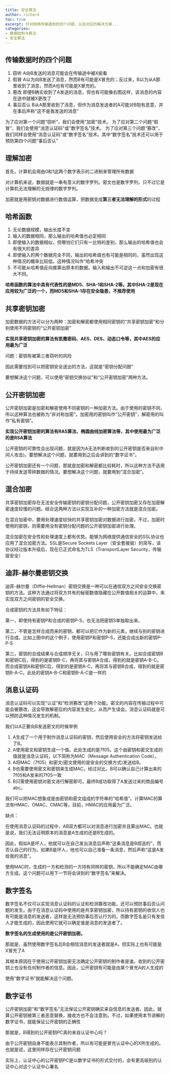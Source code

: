 ```yaml
---
title: 安全算法
author: richard
toc: true
excerpt: 针对网络传输遇到的四个问题，以及对应的解决方案...
categories:
- 数据结构与算法
- 安全算法
---
```


## 传输数据时的四个问题
1. 窃听
A向B发送的消息可能会在传输途中被X偷看
2. 假冒
A以为向B发送了消息，然而B有可能是X冒充的；反过来，B以为从A那里收到了消息，然而A也有可能是X冒充的。
3. 篡改
即便B确实收到了A发送的消息，但也有可能像右图这样，该消息的内容在途中就被X更改了
4. 事后否认
B从A那里收到了消息，但作为消息发送者的A可能对B抱有恶意，并在事后声称“这不是我发送的消息”


为了应对第一个问题“窃听”，我们会使用"加密"技术。
为了应对第二个问题“假冒”，我们会使用"消息认证码"或"数字签名"技术。
为了应对第三个问题“篡改”，我们同样会使用“消息认证码”或“数字签名”技术。其中“数字签名”技术还可以用于预防第四个问题“事后否认”

## 理解加密

首先，计算机会用由0和1这两个数字表示的二进制来管理所有数据

对计算机来说，数据就是一串有意义的数字罗列。密文也是数字罗列，只不过它是计算机无法理解的无规律的数字罗列。


加密就是用密钥对数据进行数值运算，把数据变成**第三者无法理解的形式**的过程


## 哈希函数 
1. 无论数据规模，输出长度不变
2. 输入的数据相同，那么输出的哈希值也必定相同
3. 即使输入的数据相似，但哪怕它们只有一比特的差别，那么输出的哈希值也会有很大的差异
4. 即使输入的两个数据完全不同，输出的哈希值也有可能是相同的，虽然出现这种情况的概率比较低。这种情况叫作“哈希冲突
5. 不可能从哈希值反向推算出原本的数据。输入和输出不可逆这一点和加密有很大不同。


**哈希函数的算法中具有代表性的是MD5、SHA-1和SHA-2等。其中SHA-2是现在应用较为广泛的一个，而MD5和SHA-1存在安全隐患，不推荐使用**

## 共享密钥加密


加密数据的方法可以分为两种：加密和解密都使用相同密钥的“共享密钥加密”和分别使用不同密钥的“公开密钥加密”

**实现共享密钥加密的算法有凯撒密码、AES、DES、动态口令等，其中AES的应用最为广泛**

问题：密钥有被第三者窃听的风险


因此需要找到可以把密钥安全送出的方法，这就是“密钥分配问题”

要想解决这个问题，可以使用“密钥交换协议”和“公开密钥加密”两种方法。


## 公开密钥加密

公开密钥加密是加密和解密使用不同密钥的一种加密方法。由于使用的密钥不同，所以这种算法也被称为“非对称加密”。加密用的密钥叫作“公开密钥”，解密用的叫作“私有密钥”。

**实现公开密钥加密的算法有RAS算法、椭圆曲线加密算法等，其中使用最为广泛的是RSA算法**



公开密钥的可靠性会出现问题，就是因为A无法判断收到的公开密钥是否来自B(中间人攻击)。要想解决这个问题，就要用到之后会讲到的“数字证书”。

公开密钥加密还有一个问题，那就是加密和解密都比较耗时，所以这种方法不适用于持续发送零碎数据的情况。要想解决这个问题，就要用到“混合加密”。

## 混合加密


共享密钥加密存在无法安全传输密钥的密钥分配问题，公开密钥加密又存在加密解密速度较慢的问题。结合这两种方法以实现互补的一种加密方法就是混合加密。


在混合加密中，要用处理速度较快的共享密钥加密对数据进行加密。不过，加密时使用的密钥，则需要用没有密钥分配问题的公开密钥加密进行处理。


混合加密在安全性和处理速度上都有优势。能够为网络提供通信安全的SSL协议也应用了混合加密方法。SSL是Secure Sockets Layer（安全套接层）的简写，该协议经过版本升级后，现在已正式命名为TLS（TransportLayer Security，传输层安全）

## 迪菲-赫尔曼密钥交换

迪菲-赫尔曼（Diffie-Hellman）密钥交换是一种可以在通信双方之间安全交换密钥的方法。这种方法通过将双方共有的秘密数值隐藏在公开数值相关的运算中，来实现双方之间密钥的安全交换。

合成密钥的方法具有如下特征：

第一，即使持有密钥P和合成的密钥P-S，也无法把密钥S单独取出来。


第二，不管是怎样合成而来的密钥，都可以把它作为新的元素，继续与别的密钥进行合成。比如上图中的这个例子，使用密钥P和密钥P-S，还能合成出新的密钥P-P-S


第三，密钥的合成结果与合成顺序无关，只与用了哪些密钥有关。比如合成密钥B和密钥C后，得到的是密钥B-C，再将其与密钥A合成，得到的就是密钥A-B-C。而合成密钥A和密钥C后，得到的是密钥A-C，再将其与密钥B合成，得到的就是密钥B-A-C。此处的密钥A-B-C和密钥B-A-C是一样的





## 消息认证码

消息认证码可以实现“认证”和“检测篡改”这两个功能。密文的内容在传输过程中可能会被篡改，这会导致解密后的内容发生变化，从而产生误会。消息认证码就是可以预防这种情况发生的机制。


我们以A正要向B发送密文的时候举例
1. A生成了一个用于制作消息认证码的密钥，然后使用安全的方法将密钥发送给了B。
2. A使用密文和密钥生成一个值。此处生成的是7f05。这个由密钥和密文生成的值就是消息认证码，以下简称为MAC（Message Authentication Code）。
3. A将MAC（7f05）和密文(密文使用的是安全的交换方式)发送给B。
4. B也需要使用密文和密钥来生成MAC。经过对比，B可以确认自己计算出来的7f05和A发来的7f05一致
5. B只需使用密钥对密文进行解密即可。最终B成功取得了A发送过来的商品编号abc。



我们可以把MAC想象成是由密钥和密文组成的字符串的“哈希值”。计算MAC的算法有HMAC、OMAC、CMAC等。目前，HMAC的应用最为广泛。


缺点：

在使用消息认证码的过程中，AB双方都可以对消息进行加密并且算出MAC。也就是说，我们无法证明原本的消息是A生成的还是B生成的。

因此，假如A是坏人，他就可以在自己发出消息后声称“这条消息是B捏造的”，而否认自己的行为。如果B是坏人，他也可以自己准备一条消息，然后声称“这是A发给我的消息”。


使用MAC时，生成的一方和检测的一方持有同样的密钥，所以不能确定MAC由哪方生成。这个问题可以用下一节将会讲到的“数字签名”来解决。

## 数字签名

数字签名不仅可以实现消息认证码的认证和检测篡改功能，还可以预防事后否认问题的发生。由于在消息认证码中使用的是共享密钥加密，所以持有密钥的收信人也有可能是消息的发送者，这样是无法预防事后否认行为的。而数字签名是只有发信人才能生成的，因此使用它就可以确定谁是消息的发送者了。


**数字签名的生成使用的是公开密钥加密。**

那就是，虽然使用数字签名后B会相信消息的发送者就是A，但实际上也有可能是X冒充了A

其根本原因在于使用公开密钥加密无法确定公开密钥的制作者是谁。收到的公开密钥上也没有任何制作者的信息。因此，公开密钥有可能是由某个冒充A的人生成的

使用“数字证书”就能解决这个问题。

## 数字证书

公开密钥加密”和“数字签名”无法保证公开密钥确实来自信息的发送者。因此，就算公开密钥被第三者恶意替换，接收方也不会注意到。不过，如果使用本节讲解的数字证书，就能保证公开密钥的正确性


那就是，B得到的公开密钥PC真的来自认证中心吗？

由于公开密钥自身不能表示其制作者，所以有可能是冒充认证中心的X所生成的。也就是说，这里同样存在公开密钥问题

实际上，认证中心的公开密钥PC是以数字证书的形式交付的，会有更高级别的认证中心对这个认证中心署名
